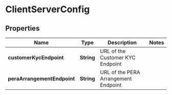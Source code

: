 # ClientServerConfig

## Properties
Name | Type | Description | Notes
------------ | ------------- | ------------- | -------------
**customerKycEndpoint** | **String** | URL of the Customer KYC Endpoint | 
**peraArrangementEndpoint** | **String** | URL of the PERA Arrangement Endpoint | 
